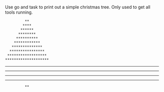 Use go and task to print out a simple christmas tree.
Only used to get all tools running.

             **
            ****
           ******
          ********
         **********
        ************
       **************
      ****************
     ******************
    ********************
   **********************
  ************************
 **************************
****************************
             **